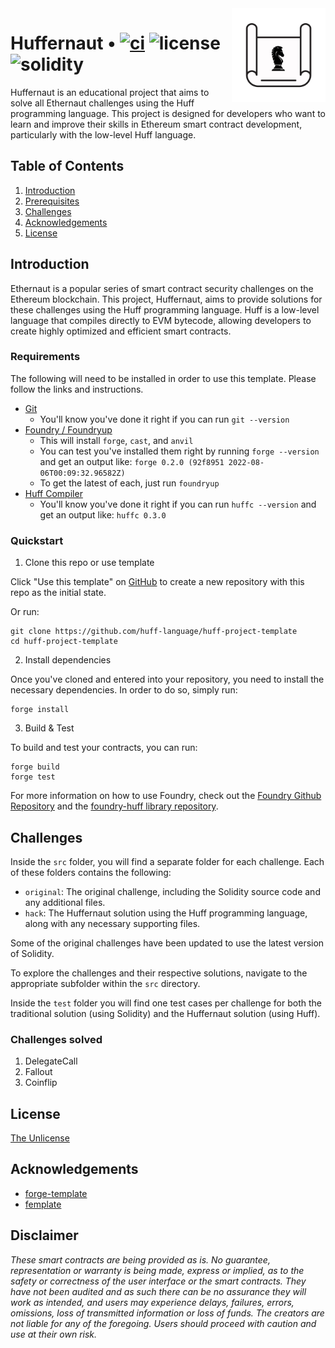 <img align="right" width="150" height="150" top="100" src="./assets/blueprint.png">


# Huffernaut • [![ci](https://github.com/huff-language/huff-project-template/actions/workflows/ci.yaml/badge.svg)](https://github.com/huff-language/huff-project-template/actions/workflows/ci.yaml) ![license](https://img.shields.io/github/license/huff-language/huff-project-template.svg) ![solidity](https://img.shields.io/badge/solidity-^0.8.15-lightgrey)

Huffernaut is an educational project that aims to solve all Ethernaut challenges using the Huff programming language. This project is designed for developers who want to learn and improve their skills in Ethereum smart contract development, particularly with the low-level Huff language.

## Table of Contents
1. [Introduction](#introduction)
2. [Prerequisites](#prerequisites)
3. [Challenges](#challenges)
4. [Acknowledgements](#acknowledgements)
5. [License](#license)

## Introduction

Ethernaut is a popular series of smart contract security challenges on the Ethereum blockchain. This project, Huffernaut, aims to provide solutions for these challenges using the Huff programming language. Huff is a low-level language that compiles directly to EVM bytecode, allowing developers to create highly optimized and efficient smart contracts.


### Requirements

The following will need to be installed in order to use this template. Please follow the links and instructions.

-   [Git](https://git-scm.com/book/en/v2/Getting-Started-Installing-Git)  
    -   You'll know you've done it right if you can run `git --version`
-   [Foundry / Foundryup](https://github.com/gakonst/foundry)
    -   This will install `forge`, `cast`, and `anvil`
    -   You can test you've installed them right by running `forge --version` and get an output like: `forge 0.2.0 (92f8951 2022-08-06T00:09:32.96582Z)`
    -   To get the latest of each, just run `foundryup`
-   [Huff Compiler](https://docs.huff.sh/get-started/installing/)
    -   You'll know you've done it right if you can run `huffc --version` and get an output like: `huffc 0.3.0`

### Quickstart

1. Clone this repo or use template

Click "Use this template" on [GitHub](https://github.com/huff-language/huff-project-template) to create a new repository with this repo as the initial state.

Or run:

```
git clone https://github.com/huff-language/huff-project-template
cd huff-project-template
```

2. Install dependencies

Once you've cloned and entered into your repository, you need to install the necessary dependencies. In order to do so, simply run:

```shell
forge install
```

3. Build & Test

To build and test your contracts, you can run:

```shell
forge build
forge test
```

For more information on how to use Foundry, check out the [Foundry Github Repository](https://github.com/foundry-rs/foundry/tree/master/forge) and the [foundry-huff library repository](https://github.com/huff-language/foundry-huff).


## Challenges

Inside the `src` folder, you will find a separate folder for each challenge. Each of these folders contains the following:

- `original`: The original challenge, including the Solidity source code and any additional files.
- `hack`: The Huffernaut solution using the Huff programming language, along with any necessary supporting files.

Some of the original challenges have been updated to use the latest version of Solidity.

To explore the challenges and their respective solutions, navigate to the appropriate subfolder within the `src` directory.


Inside the `test` folder you will find one test cases per challenge for both the traditional solution (using Solidity) and the Huffernaut solution (using Huff).


### Challenges solved
1) DelegateCall
2) Fallout
3) Coinflip


## License

[The Unlicense](https://github.com/huff-language/huff-project-template/blob/master/LICENSE)


## Acknowledgements

- [forge-template](https://github.com/foundry-rs/forge-template)
- [femplate](https://github.com/abigger87/femplate)


## Disclaimer

_These smart contracts are being provided as is. No guarantee, representation or warranty is being made, express or implied, as to the safety or correctness of the user interface or the smart contracts. They have not been audited and as such there can be no assurance they will work as intended, and users may experience delays, failures, errors, omissions, loss of transmitted information or loss of funds. The creators are not liable for any of the foregoing. Users should proceed with caution and use at their own risk._